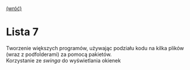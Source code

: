 [(wróć)](../)
# Lista 7
Tworzenie większych programów, używając podziału kodu na kilka plików (wraz z podfolderami) za pomocą pakietów.\
Korzystanie ze _swinga_ do wyświetlania okienek